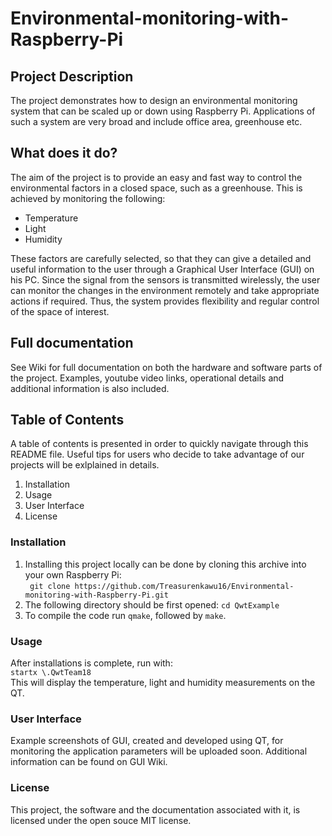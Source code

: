 # Environmental-monitoring-with-Raspberry-Pi

## Project Description

The project demonstrates how to design an environmental monitoring system that can be scaled up or down using Raspberry Pi. Applications of such a system are very broad and include office area, greenhouse etc.

## What does it do?

The aim of the project is to provide an easy and fast way to control the environmental factors in a closed space, such as a greenhouse. This is achieved by monitoring the following:
- Temperature
- Light
- Humidity

These factors are carefully selected, so that they can give a detailed and useful information to the user through a Graphical User Interface (GUI) on his PC. Since the signal from the sensors is transmitted wirelessly, the user can monitor the changes in the environment remotely and take appropriate actions if required. Thus, the system provides flexibility and regular control of the space of interest.

## Full documentation

See Wiki for full documentation on both the hardware and software parts of the project. Examples, youtube video links, operational details and additional information is also included.

## Table of Contents

A table of contents is presented in order to quickly navigate through this README file. Useful tips for users who decide to take advantage of our projects will be exlplained in details.
1. Installation
2. Usage
3. User Interface
4. License

### Installation 

1. Installing this project locally can be done by cloning this archive into your own Raspberry Pi:<br />  ``` git clone https://github.com/Treasurenkawu16/Environmental-monitoring-with-Raspberry-Pi.git``` <br />
2. The following directory should be first opened: ```cd QwtExample```<br />
3. To compile the code run ```qmake```, followed by ```make```.<br />


### Usage

After installations is complete, run with: <br /> ```startx \.QwtTeam18``` <br />
This will display the temperature, light and humidity measurements on the QT. 

### User Interface

Example screenshots of GUI, created and developed using QT, for monitoring the application parameters will be uploaded soon. Additional information can be found on GUI Wiki.

### License

This project, the software and the documentation associated with it, is licensed under the open souce MIT license. 
